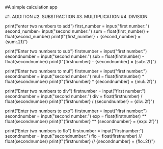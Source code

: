 #A simple calculation app

#1. ADDITION 
#2. SUBSTRACTION
#3. MULTIPLICATION
#4. DIVISION

print("enter two numbers to add")
first_number = input("first number:")
second_number= input("second number:")
sum = float(first_number) + float(second_number)
print(f"{first_number} + {second_number} = {sum:.2f}")


print("Enter two numbers to sub")
firstnumber = input("first number:")
secondnumber = input("second number:")
sub = float(firstnumber) - float(secondnumber)
print(f"{firstnumber} - {secondnumber} = {sub:.2f}")

print("Enter two numbers to mul")
firstnumber = input("first number:")
secondnumber = input("second number:")
mul = float(firstnumber) * float(secondnumber)
print(f"{firstnumber} * {secondnumber} = {mul:.2f}") 

print("Enter two numbers to div")
firstnumber = input("first number:")
secondnumber = input("second number:")
div = float(firstnumber) / float(secondnumber)
print(f"{firstnumber} / {secondnumber} = {div:.2f}")
 
print("Enter two numbers to exp")
firstnumber = input("first number:")
secondnumber = input("second number:")
exp = float(firstnumber) ** float(secondnumber)
print(f"{firstnumber} ** {secondnumber} = {exp:.2f}")
 
 
print("Enter two numbers to flo")
firstnumber = input("firstnumber:")
secondnumber = input("secondnumber:")
flo = float(firstnumber) // float(secondnumber)
print(f"{firstnumber} // {secondnumber} = {flo:.2f}") 

